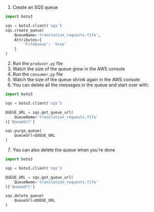 1. Create an SQS queue
```python 
import boto3

sqs = boto3.client('sqs')
sqs.create_queue(
    QueueName='translation_requests.fifo',
    Attributes={
        'FifoQueue': 'true'
    }
)
```

2. Run the `producer.py` file
3. Watch the size of the queue grow in the AWS console
4. Run the `consumer.py` file
5. Watch the size of the queue shrink again in the AWS console
6. You can delete all the messages in the queue and start over with:

```python
import boto3

sqs = boto3.client('sqs')

QUEUE_URL = sqs.get_queue_url(
    QueueName='translation_requests.fifo'
)['QueueUrl']

sqs.purge_queue(
    QueueUrl=QUEUE_URL
)
```

7. You can also delete the queue when you're done

```python
import boto3

sqs = boto3.client('sqs')

QUEUE_URL = sqs.get_queue_url(
    QueueName='translation_requests.fifo'
)['QueueUrl']

sqs.delete_queue(
    QueueUrl=QUEUE_URL
)
```
